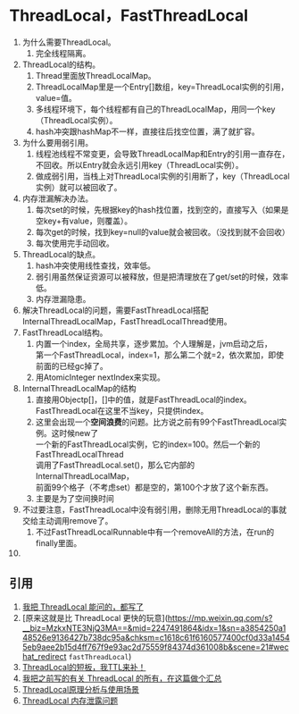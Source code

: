 # ThreadLocal，FastThreadLocal

1. 为什么需要ThreadLocal。
   1. 完全线程隔离。
2. ThreadLocal的结构。
   1. Thread里面放ThreadLocalMap。
   2. ThreadLocalMap里是一个Entry[]数组，key=ThreadLocal实例的引用，value=值。 
   3. 多线程环境下，每个线程都有自己的ThreadLocalMap，用同一个key（ThreadLocal实例）。
   4. hash冲突跟hashMap不一样，直接往后找空位置，满了就扩容。
3. 为什么要用弱引用。
   1. 线程池线程不常变更，会导致ThreadLocalMap和Entry的引用一直存在，不回收。所以Entry就会永远引用key（ThreadLocal实例）。
   2. 做成弱引用，当栈上对ThreadLocal实例的引用断了，key（ThreadLocal实例）就可以被回收了。
4. 内存泄漏解决办法。
   1. 每次set的时候，先根据key的hash找位置，找到空的，直接写入（如果是空key+有value，则覆盖）。
   2. 每次get的时候，找到key=null的value就会被回收。（没找到就不会回收）
   3. 每次使用完手动回收。
5. ThreadLocal的缺点。
   1. hash冲突使用线性查找，效率低。
   2. 弱引用虽然保证资源可以被释放，但是把清理放在了get/set的时候，效率低。
   3. 内存泄漏隐患。
6. 解决ThreadLocal的问题，需要FastThreadLocal搭配InternalThreadLocalMap，FastThreadLocalThread使用。
7. FastThreadLocal结构。
   1. 内置一个index，全局共享，逐步累加。个人理解是，jvm启动之后，  
   第一个FastThreadLocal，index=1，那么第二个就=2，依次累加，即使前面的已经gc掉了。
   2. 用AtomicInteger nextIndex来实现。 
8. InternalThreadLocalMap的结构
   1. 直接用Objectp[]，[]中的值，就是FastThreadLocal的index。FastThreadLocal在这里不当key，只提供index。
   2. 这里会出现一个**空间浪费**的问题。比方说之前有99个FastThreadLocal实例。这时候new了  
      一个新的FastThreadLocal实例，它的index=100。然后一个新的FastThreadLocalThread  
      调用了FastThreadLocal.set()，那么它内部的InternalThreadLocalMap，  
      前面99个格子（不考虑set）都是空的，第100个才放了这个新东西。
   3. 主要是为了空间换时间
9. 不过要注意，FastThreadLocal中没有弱引用，删除无用ThreadLocal的事就交给主动调用remove了。
   1. 不过FastThreadLocalRunnable中有一个removeAll的方法，在run的finally里面。
10. 

## 引用
1. [我把 ThreadLocal 能问的，都写了](https://mp.weixin.qq.com/s?__biz=MzkxNTE3NjQ3MA==&mid=2247491733&idx=1&sn=2a4efe9f12a6d3009d89d703e7dadaa5&chksm=c1618decf61604fa0eb46bb65e31248db2bd555527dc558b19c5a60a2be634a24e5e1bc79e0c&scene=21#wechat_redirect)
2. [原来这就是比 ThreadLocal 更快的玩意](https://mp.weixin.qq.com/s?__biz=MzkxNTE3NjQ3MA==&mid=2247491864&idx=1&sn=a3854250a148526e9136427b738dc95a&chksm=c1618c61f6160577400cf0d33a14545eb9aee2b15d4ff767f9e93ac2d75559f84374d361008b&scene=21#wechat_redirect `fastThreadLocal`)
3. [ThreadLocal的短板，我TTL来补！](https://mp.weixin.qq.com/s?__biz=MzkxNTE3NjQ3MA==&mid=2247492913&idx=1&sn=3a5efee12ca65f3c3113930b1f0e35d0&chksm=c1618848f616015e20a316cc7cbd81806f2d853c314385af36ce1ff4a6adc797b1b822009050&scene=178&cur_album_id=2058599863742758913#rd)
4. [我把之前写的有关 ThreadLocal 的所有，在这篇做个汇总](https://mp.weixin.qq.com/s/bECVeuxE-WIYmvXbF2V3QA)
5. [ThreadLocal原理分析与使用场景](https://mp.weixin.qq.com/s/BP9Dp9SIFoyUySYKZj4ojQ)
6. [ThreadLocal 内存泄露问题](https://blog.csdn.net/jh39456194/article/details/107304997)